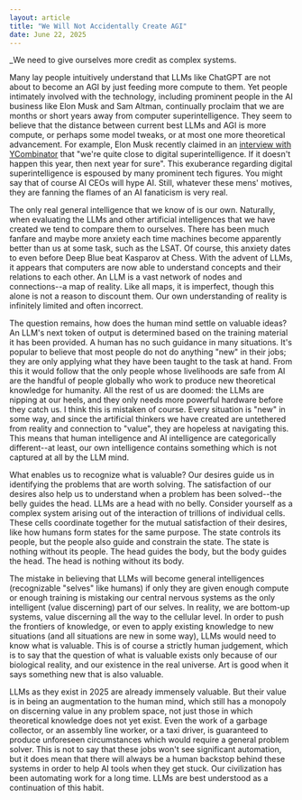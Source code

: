 ```yaml
---
layout: article
title: "We Will Not Accidentally Create AGI"
date: June 22, 2025
---
```


\_We need to give ourselves more credit as complex systems.

<p class="first-paragraph">
Many lay people intuitively understand that LLMs like ChatGPT are not about to become an AGI by just feeding more compute to them. Yet people intimately involved with the technology, including prominent people in the AI business like Elon Musk and Sam Altman, continually proclaim that we are months or short years away from computer superintelligence. They seem to believe that the distance between current best LLMs and AGI is more compute, or perhaps some model tweaks, or at most one more theoretical advancement. For example, Elon Musk recently claimed in an <a href="https://www.youtube.com/watch?v=cFIlta1GkiE">interview with YCombinator</a> that "we're quite close to digital superintelligence. If it doesn't happen this year, then next year for sure". This exuberance regarding digital superintelligence is espoused by many prominent tech figures. You might say that of course AI CEOs will hype AI. Still, whatever these mens' motives, they are fanning the flames of an AI fanaticism is very real.
</p>

The only real general intelligence that we know of is our own. Naturally, when evaluating the LLMs and other artificial intelligences that we have created we tend to compare them to ourselves. There has been much fanfare and maybe more anxiety each time machines become apparently better than us at some task, such as the LSAT. Of course, this anxiety dates to even before Deep Blue beat Kasparov at Chess. With the advent of LLMs, it appears that computers are now able to understand concepts and their relations to each other. An LLM is a vast network of nodes and connections--a map of reality. Like all maps, it is imperfect, though this alone is not a reason to discount them. Our own understanding of reality is infinitely limited and often incorrect.

<!--more-->

The question remains, how does the human mind settle on valuable ideas? An LLM's next token of output is determined based on the training material it has been provided. A human has no such guidance in many situations. It's popular to believe that most people do not do anything "new" in their jobs; they are only applying what they have been taught to the task at hand. From this it would follow that the only people whose livelihoods are safe from AI are the handful of people globally who work to produce new theoretical knowledge for humanity. All the rest of us are doomed: the LLMs are nipping at our heels, and they only needs more powerful hardware before they catch us. I think this is mistaken of course. Every situation is "new" in some way, and since the artificial thinkers we have created are untethered from reality and connection to "value", they are hopeless at navigating this. This means that human intelligence and AI intelligence are categorically different--at least, our own intelligence contains something which is not captured at all by the LLM mind.

What enables us to recognize what is valuable? Our desires guide us in identifying the problems that are worth solving. The satisfaction of our desires also help us to understand when a problem has been solved--the belly guides the head. LLMs are a head with no belly. Consider yourself as a complex system arising out of the interaction of trillions of individual cells. These cells coordinate together for the mutual satisfaction of their desires, like how humans form states for the same purpose. The state controls its people, but the people also guide and constrain the state. The state is nothing without its people. The head guides the body, but the body guides the head. The head is nothing without its body.

The mistake in believing that LLMs will become general intelligences (recognizable "selves" like humans) if only they are given enough compute or enough training is mistaking our central nervous systems as the only intelligent (value discerning) part of our selves. In reality, we are bottom-up systems, value discerning all the way to the cellular level. In order to push the frontiers of knowledge, or even to apply existing knowledge to new situations (and all situations are new in some way), LLMs would need to know what is valuable. This is of course a strictly human judgement, which is to say that the question of what is valuable exists only because of our biological reality, and our existence in the real universe. Art is good when it says something new that is also valuable.

LLMs as they exist in 2025 are already immensely valuable. But their value is in being an augmentation to the human mind, which still has a monopoly on discerning value in any problem space, not just those in which theoretical knowledge does not yet exist. Even the work of a garbage collector, or an assembly line worker, or a taxi driver, is guaranteed to produce unforeseen circumstances which would require a general problem solver. This is not to say that these jobs won't see significant automation, but it does mean that there will always be a human backstop behind these systems in order to help AI tools when they get stuck. Our civilization has been automating work for a long time. LLMs are best understood as a continuation of this habit.

<!-- It would be impossible to understand the intelligence of the human superorganism without understanding the individual actors that constitute it. Likewise, we cannot understand human intelligence without understanding the individual cells that we are made of. We would not be able to program a beehive without being able to program individual bees. Likewise, we will not be able to simulate a human mind without simulating the entire human, down to the cells that constitute us. Our imagination that we are something separate from our cells is belief in a dualistic soul. -->
